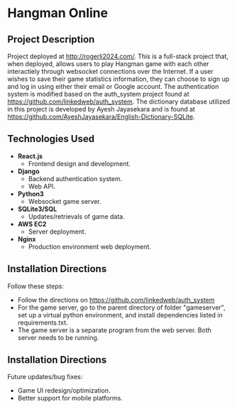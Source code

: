 # Hangman Online

## Project Description
Project deployed at http://rogerli2024.com/.
This is a full-stack project that, when deployed, allows users to play Hangman game with each other interactiely through websocket connections over the Internet. If a user wishes to save their game statistics information, they can choose to sign up and log in using either their email or Google account.
The authentication system is modified based on the auth_system project found at https://github.com/linkedweb/auth_system. The dictionary database utilized in this project is developed by Ayesh Jayasekara and is found at https://github.com/AyeshJayasekara/English-Dictionary-SQLite.

## Technologies Used
- **React.js**
    - Frontend design and development.
- **Django**
    - Backend authentication system.
    - Web API.
- **Python3**
    - Websocket game server.
- **SQLite3/SQL**
    - Updates/retrievals of game data.
- **AWS EC2**
    - Server deployment.
- **Nginx**
    - Production environment web deployment.

## Installation Directions

Follow these steps:
-   Follow the directions on https://github.com/linkedweb/auth_system
-   For the game server, go to the parent directory of folder "gameserver", set up a virtual python environment, and install dependencies listed in requirements.txt.
-   The game server is a separate program from the web server. Both server needs to be running.

## Installation Directions

Future updates/bug fixes:
-   Game UI redesign/optimization.
-   Better support for mobile platforms.